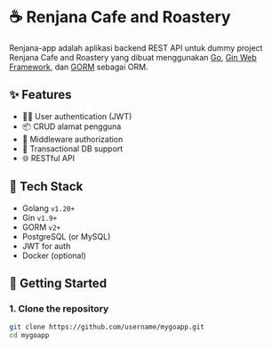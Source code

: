 # ☕️ Renjana Cafe and Roastery

Renjana-app adalah aplikasi backend REST API untuk dummy project Renjana Cafe and Roastery yang dibuat menggunakan [Go](https://golang.org/), [Gin Web Framework](https://github.com/gin-gonic/gin), dan [GORM](https://gorm.io/) sebagai ORM.

## ✨ Features

- 🧑‍💼 User authentication (JWT)
- 📦 CRUD alamat pengguna
- 🔐 Middleware authorization
- 🧾 Transactional DB support
- 🌐 RESTful API

## 🧱 Tech Stack

- Golang `v1.20+`
- Gin `v1.9+`
- GORM `v2+`
- PostgreSQL (or MySQL)
- JWT for auth
- Docker (optional)

## 🚀 Getting Started

### 1. Clone the repository

```bash
git clone https://github.com/username/mygoapp.git
cd mygoapp
